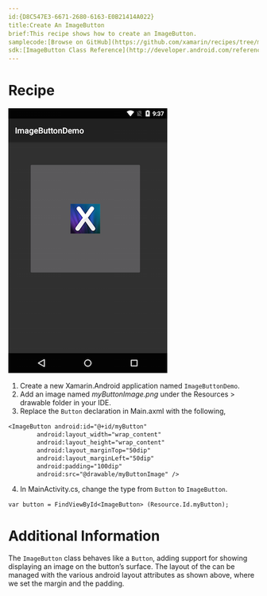 ```yaml
---
id:{D8C547E3-6671-2680-6163-E0B21414A022}  
title:Create An ImageButton  
brief:This recipe shows how to create an ImageButton.  
samplecode:[Browse on GitHub](https://github.com/xamarin/recipes/tree/master/android/controls/imagebutton/create_an_imagebutton)  
sdk:[ImageButton Class Reference](http://developer.android.com/reference/android/widget/ImageButton.html)  
---
```


<a name="Recipe" class="injected"></a>


# Recipe

 [ ![](Images/ImageButton.png)](Images/ImageButton.png)

1.  Create a new Xamarin.Android application named `ImageButtonDemo`.
2.  Add an image named *myButtonImage.png* under the <span class="UIItem">Resources &gt; drawable</span> folder in your IDE.
3.  Replace the `Button` declaration in Main.axml with the following,


```
<ImageButton android:id="@+id/myButton"
        android:layout_width="wrap_content"
        android:layout_height="wrap_content"
        android:layout_marginTop="50dip"
        android:layout_marginLeft="50dip"
        android:padding="100dip"
        android:src="@drawable/myButtonImage" />
```

<ol start="4">
  <li>In MainActivity.cs, change the type from <code>Button</code> to <code>ImageButton</code>.</li>
</ol>


```
var button = FindViewById<ImageButton> (Resource.Id.myButton);
```

 <a name="Additional_Information" class="injected"></a>


# Additional Information

The `ImageButton` class behaves like a `Button`, adding support for showing
displaying an image on the button’s surface. The layout of the can be managed
with the various android layout attributes as shown above, where we set the
margin and the padding.